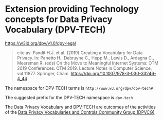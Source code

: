 # Extension providing Technology concepts for Data Privacy Vocabulary (DPV-TECH)

<https://w3id.org/dpv/v1.0/dpv-legal>

>  cite as: Pandit H.J. et al. (2019) Creating a Vocabulary for Data Privacy. In:  Panetto H., Debruyne C., Hepp M., Lewis D., Ardagna C., Meersman R.  (eds) On the Move to Meaningful Internet Systems: OTM 2019 Conferences.  OTM 2019. Lecture Notes in Computer Science, vol 11877. Springer, Cham.  <https://doi.org/10.1007/978-3-030-33246-4_44>

The namespace for DPV-TECH terms is `http://www.w3.org/dpv/dpv-tech#`

The suggested prefix for the DPV-TECH namespace is `dpv-tech`

The Data Privacy Vocabulary and DPV-TECH are outcomes of the activities of the [Data Privacy Vocabularies and Controls Community Group (DPVCG)](https://www.w3.org/community/dpvcg/) 

